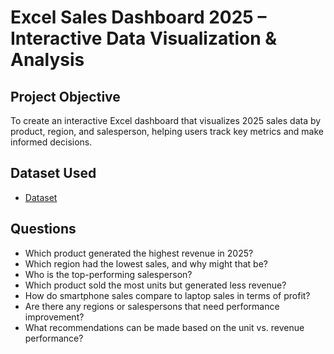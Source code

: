 # Excel Sales Dashboard 2025 – Interactive Data Visualization & Analysis
## Project Objective
To create an interactive Excel dashboard that visualizes 2025 sales data by product, region, and salesperson, helping users track key metrics and make informed decisions.

## Dataset Used
- <a href="https://github.com/Vanitha310/SalesDashBoard/blob/main/SalesDashBoard.xlsx">Dataset</a>

## Questions
- Which product generated the highest revenue in 2025?
- Which region had the lowest sales, and why might that be?
- Who is the top-performing salesperson?
- Which product sold the most units but generated less revenue?
- How do smartphone sales compare to laptop sales in terms of profit?
- Are there any regions or salespersons that need performance improvement?
- What recommendations can be made based on the unit vs. revenue performance?

